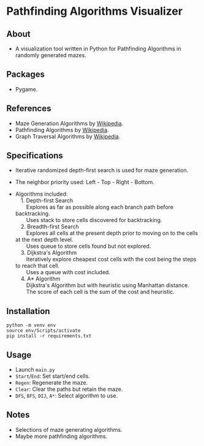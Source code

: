# Pathfinding Algorithms Visualizer

## About
- A visualization tool written in Python for Pathfinding Algorithms in randomly generated mazes.  

## Packages
- Pygame.

## References
- Maze Generation Algorithms by [Wikipedia](https://en.wikipedia.org/wiki/Maze_generation_algorithm).  
- Pathfinding Algorithms by [Wikipedia](https://en.wikipedia.org/wiki/Pathfinding).  
- Graph Traversal Algorithms by [Wikipedia](https://en.wikipedia.org/wiki/Graph_traversal).  
  
## Specifications
- Iterative randomized depth-first search is used for maze generation.  
  
- The neighbor priority used: Left - Top - Right - Bottom.  
  
- Algorithms included:  
&emsp;1. Depth-first Search  
&emsp;&emsp;Explores as far as possible along each branch path before backtracking.  
&emsp;&emsp;Uses stack to store cells discovered for backtracking.  
&emsp;2. Breadth-first Search  
&emsp;&emsp;Explores all cells at the present depth prior to moving on to the cells at the next depth level.  
&emsp;&emsp;Uses queue to store cells found but not explored.  
&emsp;3. Dijkstra's Algorithm  
&emsp;&emsp;Iteratively explore cheapest cost cells with the cost being the steps to reach that cell.  
&emsp;&emsp;Uses a queue with cost included.  
&emsp;4. A* Algorithm  
&emsp;&emsp;Dijkstra's Algorithm but with heuristic using Manhattan distance.  
&emsp;&emsp;The score of each cell is the sum of the cost and heuristic.  

## Installation
```
python -m venv env
source env/Scripts/activate
pip install -r requirements.txt
```  
## Usage
- Launch ```main.py```  
- ```Start```/```End```: Set start/end cells.
- ```Regen```: Regenerate the maze.
- ```Clear```: Clear the paths but retain the maze.  
- ```DFS```, ```BFS```, ```DIJ```, ```A*```: Select algorithm to use.
## Notes
- Selections of maze generating algorithms.
- Maybe more pathfinding algorithms.



